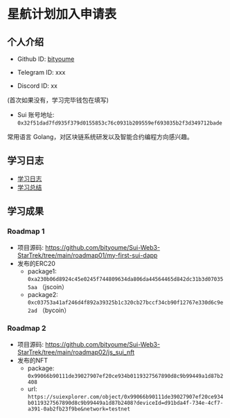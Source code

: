 # 星航计划加入申请表

## 个人介绍

* Github ID: [bityoume](https://github.com/bityoume/)

* Telegram ID: xxx

* Discord ID: xx

(首次如果没有，学习完毕钱包在填写)
* Sui 账号地址: `0x32f51dad7fd935f379d0155853c76c0931b209559ef693035b2f3d349712bade`

常用语言 Golang，对区块链系统研发以及智能合约编程方向感兴趣。

## 学习日志

- [学习日志](journal.md)
- [学习总结](summary.md)

## 学习成果

### Roadmap  1  

- 项目源码: https://github.com/bityoume/Sui-Web3-StarTrek/tree/main/roadmap01/my-first-sui-dapp
- 发布的ERC20
  - package1: `0xa230b06d8924c45e0245f744809634da806da44564465d842dc31b3d070355aa` （jscoin）
  - package2: `0xc03753a41af246d4f892a39325b1c320cb27bccf34cb90f12767e330d6c9e2ad` （bycoin）


### Roadmap  2
- 项目源码: https://github.com/bityoume/Sui-Web3-StarTrek/tree/main/roadmap02/js_sui_nft
- 发布的NFT
  - package: `0x99066b90111de39027907ef20ce934b0119327567890d8c9b99449a1d87b2408` 
  - url: `https://suiexplorer.com/object/0x99066b90111de39027907ef20ce934b0119327567890d8c9b99449a1d87b2408?deviceId=d91bda4f-734e-4cf7-a391-0ab2fb23f9be&network=testnet`